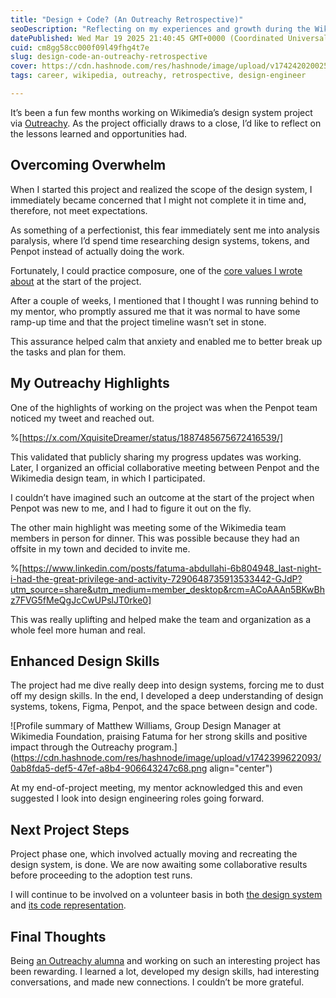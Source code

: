 ```yaml
---
title: "Design + Code? (An Outreachy Retrospective)"
seoDescription: "Reflecting on my experiences and growth during the Wikimedia design system project through Outreachy"
datePublished: Wed Mar 19 2025 21:40:45 GMT+0000 (Coordinated Universal Time)
cuid: cm8gg58cc000f09l49fhg4t7e
slug: design-code-an-outreachy-retrospective
cover: https://cdn.hashnode.com/res/hashnode/image/upload/v1742420200250/53b7c3a2-297a-485a-9682-8a5e6ac73df4.png
tags: career, wikipedia, outreachy, retrospective, design-engineer

---
```


It’s been a fun few months working on Wikimedia’s design system project via [Outreachy](http://outreachy.org/). As the project officially draws to a close, I’d like to reflect on the lessons learned and opportunities had.

## Overcoming Overwhelm

When I started this project and realized the scope of the design system, I immediately became concerned that I might not complete it in time and, therefore, not meet expectations.

As something of a perfectionist, this fear immediately sent me into analysis paralysis, where I’d spend time researching design systems, tokens, and Penpot instead of actually doing the work.

Fortunately, I could practice composure, one of the [core values I wrote about](https://blog.hijabicoder.dev/an-outreachy-chapter-begins) at the start of the project.

After a couple of weeks, I mentioned that I thought I was running behind to my mentor, who promptly assured me that it was normal to have some ramp-up time and that the project timeline wasn’t set in stone.

This assurance helped calm that anxiety and enabled me to better break up the tasks and plan for them.

## My Outreachy Highlights

One of the highlights of working on the project was when the Penpot team noticed my tweet and reached out.

%[https://x.com/XquisiteDreamer/status/1887485675672416539/] 

This validated that publicly sharing my progress updates was working. Later, I organized an official collaborative meeting between Penpot and the Wikimedia design team, in which I participated.

I couldn’t have imagined such an outcome at the start of the project when Penpot was new to me, and I had to figure it out on the fly.

The other main highlight was meeting some of the Wikimedia team members in person for dinner. This was possible because they had an offsite in my town and decided to invite me.

%[https://www.linkedin.com/posts/fatuma-abdullahi-6b804948_last-night-i-had-the-great-privilege-and-activity-7290648735913533442-GJdP?utm_source=share&utm_medium=member_desktop&rcm=ACoAAAn5BKwBhz7FVG5fMeQgJcCwUPslJT0rke0] 

This was really uplifting and helped make the team and organization as a whole feel more human and real.

## Enhanced Design Skills

The project had me dive really deep into design systems, forcing me to dust off my design skills. In the end, I developed a deep understanding of design systems, tokens, Figma, Penpot, and the space between design and code.

![Profile summary of Matthew Williams, Group Design Manager at Wikimedia Foundation, praising Fatuma for her strong skills and positive impact through the Outreachy program.](https://cdn.hashnode.com/res/hashnode/image/upload/v1742399622093/0ab8fda5-def5-47ef-a8b4-906643247c68.png align="center")

At my end-of-project meeting, my mentor acknowledged this and even suggested I look into design engineering roles going forward.

## Next Project Steps

Project phase one, which involved actually moving and recreating the design system, is done. We are now awaiting some collaborative results before proceeding to the adoption test runs.

I will continue to be involved on a volunteer basis in both [the design system](https://doc.wikimedia.org/codex/main/) and [its code representation](https://github.com/wikimedia/design-codex).

## Final Thoughts

Being [an Outreachy alumna](https://www.outreachy.org/) and working on such an interesting project has been rewarding. I learned a lot, developed my design skills, had interesting conversations, and made new connections. I couldn’t be more grateful.